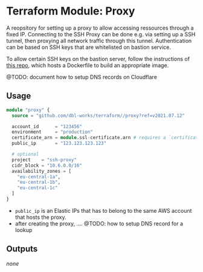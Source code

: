 # Terraform Module: Proxy

A reopsitory for setting up a proxy to allow accessing ressources through a fixed IP.
Connecting to the SSH Proxy can be done e.g. via setting up a SSH tunnel, then proxying all network traffic through this tunnel. Authentication can be based on SSH keys that are whitelisted on bastion service.

To allow certain SSH keys on the bastion server, follow the instructions of [this repo](https://github.com/dbl-works/bastion), which hosts a Dockerfile to build an appropriate image.

@TODO: document how to setup DNS records on Cloudflare


## Usage

```terraform
module "proxy" {
  source = "github.com/dbl-works/terraform//proxy?ref=v2021.07.12"

  account_id      = "123456"
  environment     = "production"
  certificate_arn = module.ssl-certificate.arn # requires a `certificate` module to be created separately
  public_ip       = "123.123.123.123"

  # optional
  project    = "ssh-proxy"
  cidr_block = "10.6.0.0/16"
  availability_zones = [
    "eu-central-1a",
    "eu-central-1b",
    "eu-central-1c"
  ]
}
```

- `public_ip` is an Elastic IPs that has to belong to the same AWS account that hosts the proxy.
- after creating the proxy, .... @TODO: how to setup DNS record for a lookup

## Outputs
_none_

